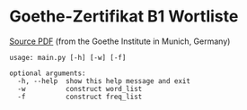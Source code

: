 # Goethe-Zertifikat B1 Wortliste

[Source PDF](https://www.goethe.de/pro/relaunch/prf/en/Goethe-Zertifikat_B1_Wortliste.pdf) (from the Goethe Institute in Munich, Germany)

```
usage: main.py [-h] [-w] [-f]

optional arguments:
  -h, --help  show this help message and exit
  -w          construct word_list
  -f          construct freq_list
```
